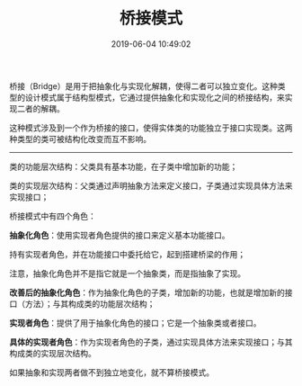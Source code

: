 ﻿---
layout: post
title:  "桥接模式"
date:   2019-06-04 10:49:02
categories: 
   - 设计模式
tags:
   - 设计模式
---

桥接（Bridge）是用于把抽象化与实现化解耦，使得二者可以独立变化。这种类型的设计模式属于结构型模式，它通过提供抽象化和实现化之间的桥接结构，来实现二者的解耦。

这种模式涉及到一个作为桥接的接口，使得实体类的功能独立于接口实现类。这两种类型的类可被结构化改变而互不影响。


----------


类的功能层次结构：父类具有基本功能，在子类中增加新的功能；

类的实现层次结构：父类通过声明抽象方法来定义接口，子类通过实现具体方法来实现接口；

桥接模式中有四个角色：

**抽象化角色**：使用实现者角色提供的接口来定义基本功能接口。

持有实现者角色，并在功能接口中委托给它，起到搭建桥梁的作用；

注意，抽象化角色并不是指它就是一个抽象类，而是指抽象了实现。

**改善后的抽象化角色**：作为抽象化角色的子类，增加新的功能，也就是增加新的接口（方法）；与其构成类的功能层次结构；

**实现者角色**：提供了用于抽象化角色的接口；它是一个抽象类或者接口。

**具体的实现者角色**：作为实现者角色的子类，通过实现具体方法来实现接口；与其构成类的实现层次结构。

如果抽象和实现两者做不到独立地变化，就不算桥接模式。
